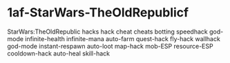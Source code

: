 # 1af-StarWars-TheOldRepublicf
StarWars:TheOldRepublic hacks hack cheat cheats botting speedhack god-mode infinite-health infinite-mana auto-farm quest-hack fly-hack wallhack god-mode instant-respawn auto-loot map-hack mob-ESP resource-ESP cooldown-hack auto-heal skill-hack

